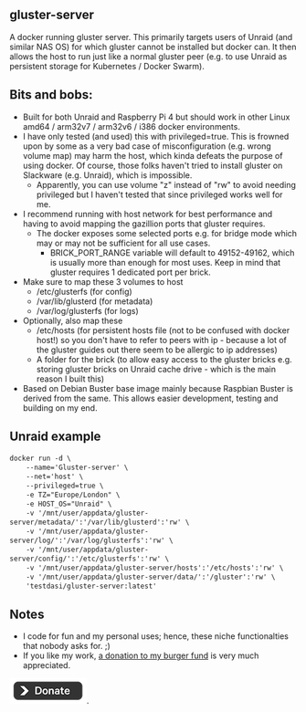 ## gluster-server
A docker running gluster server. This primarily targets users of Unraid (and similar NAS OS) for which gluster cannot be installed but docker can. It then allows the host to run just like a normal gluster peer (e.g. to use Unraid as persistent storage for Kubernetes / Docker Swarm).

## Bits and bobs:
* Built for both Unraid and Raspberry Pi 4 but should work in other Linux amd64 / arm32v7 / arm32v6 / i386 docker environments.
* I have only tested (and used) this with privileged=true. This is frowned upon by some as a very bad case of misconfiguration (e.g. wrong volume map) may harm the host, which kinda defeats the purpose of using docker. Of course, those folks haven't tried to install gluster on Slackware (e.g. Unraid), which is impossible.
  * Apparently, you can use volume "z" instead of "rw" to avoid needing privileged but I haven't tested that since privileged works well for me.
* I recommend running with host network for best performance and having to avoid mapping the gazillion ports that gluster requires.
  * The docker exposes some selected ports e.g. for bridge mode which may or may not be sufficient for all use cases.
    * BRICK_PORT_RANGE variable will default to 49152-49162, which is usually more than enough for most uses. Keep in mind that gluster requires 1 dedicated port per brick.
* Make sure to map these 3 volumes to host
  * /etc/glusterfs (for config)
  * /var/lib/glusterd (for metadata)
  * /var/log/glusterfs (for logs)
* Optionally, also map these
  * /etc/hosts (for persistent hosts file (not to be confused with docker host!) so you don't have to refer to peers with ip - because a lot of the gluster guides out there seem to be allergic to ip addresses)
  * A folder for the brick (to allow easy access to the gluster bricks e.g. storing gluster bricks on Unraid cache drive - which is the main reason I built this)
* Based on Debian Buster base image mainly because Raspbian Buster is derived from the same. This allows easier development, testing and building on my end.

## Unraid example
    docker run -d \
        --name='Gluster-server' \
        --net='host' \
        --privileged=true \
        -e TZ="Europe/London" \
        -e HOST_OS="Unraid" \
        -v '/mnt/user/appdata/gluster-server/metadata/':'/var/lib/glusterd':'rw' \
        -v '/mnt/user/appdata/gluster-server/log/':'/var/log/glusterfs':'rw' \
        -v '/mnt/user/appdata/gluster-server/config/':'/etc/glusterfs':'rw' \
        -v '/mnt/user/appdata/gluster-server/hosts':'/etc/hosts':'rw' \
        -v '/mnt/user/appdata/gluster-server/data/':'/gluster':'rw' \
        'testdasi/gluster-server:latest'

## Notes
* I code for fun and my personal uses; hence, these niche functionalties that nobody asks for. ;)
* If you like my work, [a donation to my burger fund](https://paypal.me/mersenne) is very much appreciated.

[![Donate](https://raw.githubusercontent.com/testdasi/testdasi-unraid-repo/master/donate-button-small.png)](https://paypal.me/mersenne). 

